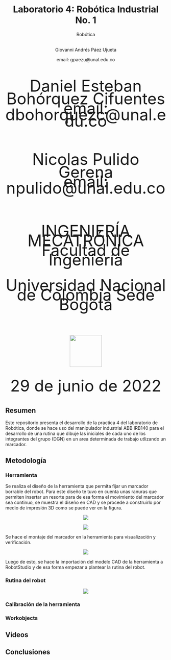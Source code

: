 <h1 align="center"; style="text-align:center;">Laboratorio 4: Robótica Industrial No. 1</h1>
<p align="center";style="font-size:50px; background-color:pink; color:red; text-align:center;line-height : 60px; margin : 0; padding : 0;">
Robótica</p1>
<p align="center";style="font-size:50px; text-align:center; line-height : 40px;  margin-top : 0; margin-bottom : 0; "> <br> Giovanni Andrés Páez Ujueta</p>
<p align="center";style="font-size:50px; text-align:center; line-height : 20px; margin-top : 0; "> email: gpaezu@unal.edu.co</p>
<p align="center"; style="font-size:50px; text-align:center; line-height : 40px;  margin-top : 0; margin-bottom : 0; "> <br> Daniel Esteban Bohórquez Cifuentes</p>
<p align="center"; style="font-size:50px; text-align:center; line-height : 20px; margin-top : 0; "> email: dbohorquezc@unal.edu.co</p>
<p align="center"; style="font-size:50px; text-align:center; line-height : 40px;  margin-top : 0; margin-bottom : 0; "> <br> Nicolas Pulido Gerena</p>
<p align="center"; style="font-size:50px; text-align:center; line-height : 20px; margin-top : 0; "> email: npulido@unal.edu.co</p>
<p align="center"; style="font-size:50px; text-align:center; line-height : 30px;  margin-top : 0; margin-bottom : 0; "> <br><br>INGENIERÍA MECATRÓNICA</p>
<p align="center"; style="font-size:50px; text-align:center; line-height : 30px; margin-top : 0; "> Facultad de Ingeniería</p>
<p align="center"; style="font-size:50px; text-align:center; line-height : 30px; margin-top : 0; "> Universidad Nacional de Colombia Sede Bogotá</p>
<br>
<p align="center">
  <img align="center"; width="100"  src="Fig/Escudo_UN.png">
</p>

<p align="center"; style="font-size:50px; text-align:center; line-height : 30px; margin-top : 0; "> <br>29 de junio de 2022</p>

## Resumen

Este repositorio presenta el desarrollo de la practica 4 del laboratorio de Robótica, donde se hace uso del manipulador industrial ABB IRB140 para el desarrollo de una rutina que dibuje las iniciales de cada uno de los integrantes del grupo (DGN) en un area determinada de trabajo utlizando un marcador.

## Metodología

### Herramienta

Se realiza el diseño de la herramienta que permita fijar un marcador borrable del robot. Para este diseño te tuvo en cuenta unas ranuras que permiten insertar un resorte para de esa forma el movimiento del marcador sea continuo, se muestra el diseño en CAD y se procede a construirlo por medio de impresión 3D como se puede ver en la figura.

<p align="center">
  <img src="Fig/herramienta1.jpeg"/>
</p>

<p align="center">
  <img src="Fig/herramienta2.jpeg"/>
</p>

Se hace el montaje del marcador en la herramienta para visualización y verificación.

<p align="center">
  <img src="Fig/herramienta3.jpeg"/>
</p>

Luego de esto, se hace la importación del modelo CAD de la herramienta a RobotStudio y de esa forma empezar a plantear la rutina del robot.


### Rutina del robot



<p align="center">
  <img src="Fig/robotstudio.jpeg"/>
</p>


### Calibración de la herramienta

### Workobjects

## Videos

## Conclusiones




